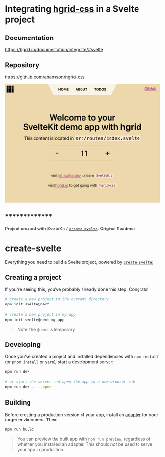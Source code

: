 # Integrating [hgrid-css](https://github.com/ahansson/hgrid-css) in a Svelte project

## Documentation
https://hgrid.io/documentation/integrate/#svelte

## Repository
https://github.com/ahansson/hgrid-css

<p><img src="./static/sveltekit-hgrid-demo.png"></p>

## *************

Project created with SvelteKit / [`create-svelte`](https://github.com/sveltejs/kit/tree/master/packages/create-svelte). Original Readme:

# create-svelte

Everything you need to build a Svelte project, powered by [`create-svelte`](https://github.com/sveltejs/kit/tree/master/packages/create-svelte);

## Creating a project

If you're seeing this, you've probably already done this step. Congrats!

```bash
# create a new project in the current directory
npm init svelte@next

# create a new project in my-app
npm init svelte@next my-app
```

> Note: the `@next` is temporary

## Developing

Once you've created a project and installed dependencies with `npm install` (or `pnpm install` or `yarn`), start a development server:

```bash
npm run dev

# or start the server and open the app in a new browser tab
npm run dev -- --open
```

## Building

Before creating a production version of your app, install an [adapter](https://kit.svelte.dev/docs#adapters) for your target environment. Then:

```bash
npm run build
```

> You can preview the built app with `npm run preview`, regardless of whether you installed an adapter. This should _not_ be used to serve your app in production.
